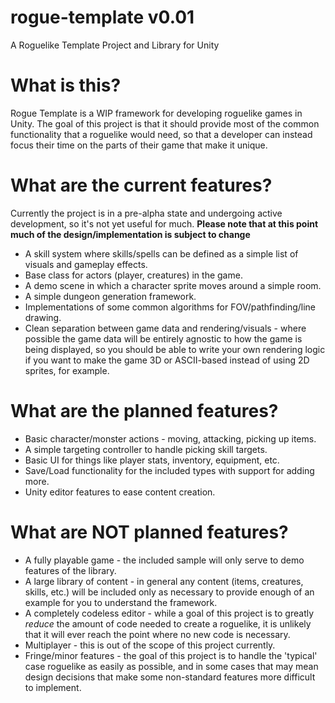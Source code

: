 # rogue-template v0.01
A Roguelike Template Project and Library for Unity

# What is this?
Rogue Template is a WIP framework for developing roguelike games in Unity.  The goal of this project is that it should provide most of the common functionality that a roguelike would need, so that a developer can instead focus their time on the parts of their game that make it unique.

# What are the current features?
Currently the project is in a pre-alpha state and undergoing active development, so it's not yet useful for much.
**Please note that at this point much of the design/implementation is subject to change**
* A skill system where skills/spells can be defined as a simple list of visuals and gameplay effects.
* Base class for actors (player, creatures) in the game.
* A demo scene in which a character sprite moves around a simple room.
* A simple dungeon generation framework.
* Implementations of some common algorithms for FOV/pathfinding/line drawing.
* Clean separation between game data and rendering/visuals - where possible the game data will be entirely agnostic to how the game is being displayed, so you should be able to write your own rendering logic if you want to make the game 3D or ASCII-based instead of using 2D sprites, for example.

# What are the planned features?
* Basic character/monster actions - moving, attacking, picking up items.
* A simple targeting controller to handle picking skill targets.
* Basic UI for things like player stats, inventory, equipment, etc.
* Save/Load functionality for the included types with support for adding more.
* Unity editor features to ease content creation.

# What are NOT planned features?
* A fully playable game - the included sample will only serve to demo features of the library.
* A large library of content - in general any content (items, creatures, skills, etc.) will be included only as necessary to provide enough of an example for you to understand the framework. 
* A completely codeless editor - while a goal of this project is to greatly *reduce* the amount of code needed to create a roguelike, it is unlikely that it will ever reach the point where no new code is necessary.
* Multiplayer - this is out of the scope of this project currently.
* Fringe/minor features - the goal of this project is to handle the 'typical' case roguelike as easily as possible, and in some cases that may mean design decisions that make some non-standard features more difficult to implement.
